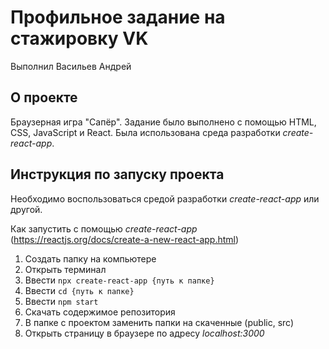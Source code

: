 # Профильное задание на стажировку VK
Выполнил Васильев Андрей

## О проекте
Браузерная игра "Сапёр". Задание было выполнено с помощью HTML, CSS, JavaScript и React. Была использована среда разработки *create-react-app*.

## Инструкция по запуску проекта
Необходимо воспользоваться средой разработки *create-react-app* или другой.

Как запустить с помощью *create-react-app* (https://reactjs.org/docs/create-a-new-react-app.html)
1. Создать папку на компьютере
2. Открыть терминал
3. Ввести `npx create-react-app {путь к папке}`
4. Ввести `cd {путь к папке}`
5. Ввести `npm start`
6. Скачать содержимое репозитория
7. В папке с проектом заменить папки на скаченные (public, src)
8. Открыть страницу в браузере по адресу *localhost:3000*


